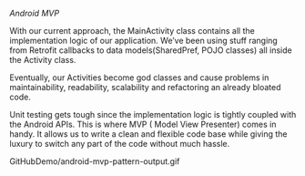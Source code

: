 *Android MVP*

With our current approach, the MainActivity class contains all the implementation logic of our application. We’ve been using stuff ranging from Retrofit callbacks to data models(SharedPref, POJO classes) all inside the Activity class.

Eventually, our Activities become god classes and cause problems in maintainability, readability, scalability and refactoring an already bloated code.

Unit testing gets tough since the implementation logic is tightly coupled with the Android APIs. This is where MVP ( Model View Presenter) comes in handy. It allows us to write a clean and flexible code base while giving the luxury to switch any part of the code without much hassle.

GitHubDemo/android-mvp-pattern-output.gif
